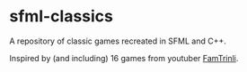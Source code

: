 # sfml-classics

A repository of classic games recreated in SFML and C++.

Inspired by (and including) 16 games from youtuber [FamTrinli](https://www.youtube.com/user/FamTrinli).
